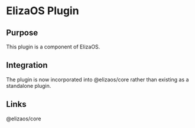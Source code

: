 # ElizaOS Plugin

## Purpose
This plugin is a component of ElizaOS.

## Integration
The plugin is now incorporated into @elizaos/core rather than existing as a standalone plugin.

## Links
@elizaos/core
